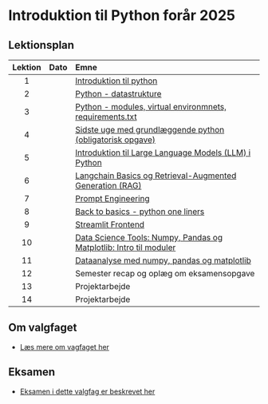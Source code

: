 # Introduktion til Python forår 2025    

## Lektionsplan

| Lektion |    Dato    |       Emne                            |
|:-----:|:---------:|:----------------------------------------------------------|
|    1    |  | [Introduktion til python](lessons/ses1.md)                |
|    2    |  | [Python - datastrukture](lessons/ses2.md)                 |
|    3    |  | [Python - modules, virtual environmnets, requirements.txt](lessons/ses3.md)|
|    4    |  | [Sidste uge med grundlæggende python (obligatorisk opgave)](lessons/ses4.md)|
|    5    |  | [Introduktion til Large Language Models (LLM) i Python](lessons/ses5.md)|
|    6    |  | [Langchain Basics og Retrieval-Augmented Generation (RAG)](lessons/ses6.md)|
|    7    |  | [Prompt Engineering](lessons/ses7.md)           |
|    8    |  | [Back to basics - python one liners](lessons/ses8.md)|
|    9    |  | [Streamlit Frontend]()|
|   10    |  | [Data Science Tools: Numpy, Pandas og Matplotlib: Intro til moduler](lessons/ses10.md) |
|   11    |  | [Dataanalyse med numpy, pandas og matplotlib](lessons/ses11.md) |
|   12    |  | Semester recap og oplæg om eksamensopgave |
|   13    |  | Projektarbejde                                            |
|   14    |  | Projektarbejde                                            |

## Om valgfaget
* [Læs mere om vagfaget her](lessons/about_this_elective.md)

## Eksamen
* [Eksamen i dette valgfag er beskrevet her](lessons/exam.md)
